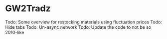 # GW2Tradz
 Todo: Some overview for restocking materials using fluctuation prices
 Todo: Hide tabs
 Todo: Un-async network
 Todo: Update the code to not be so 2010-like